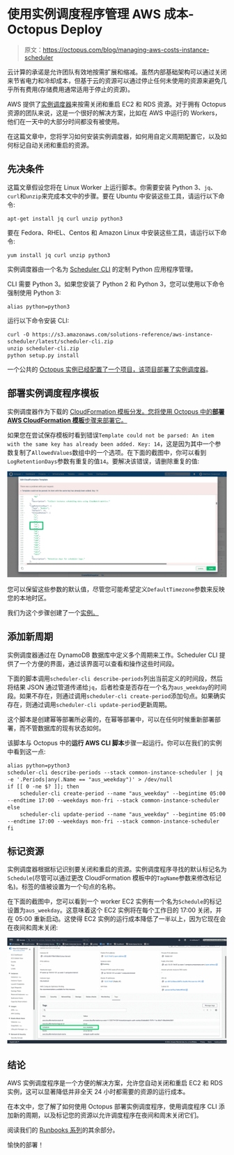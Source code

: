 # 使用实例调度程序管理 AWS 成本- Octopus Deploy

> 原文：<https://octopus.com/blog/managing-aws-costs-instance-scheduler>

云计算的承诺是允许团队有效地按需扩展和缩减。虽然内部基础架构可以通过关闭来节省电力和冷却成本，但基于云的资源可以通过停止任何未使用的资源来避免几乎所有费用(存储费用通常适用于停止的资源)。

AWS 提供了[实例调度器](https://aws.amazon.com/solutions/implementations/instance-scheduler/)来按需关闭和重启 EC2 和 RDS 资源。对于拥有 Octopus 资源的团队来说，这是一个很好的解决方案，比如在 AWS 中运行的 Workers，他们在一天中的大部分时间都没有被使用。

在这篇文章中，您将学习如何安装实例调度器，如何用自定义周期配置它，以及如何标记自动关闭和重启的资源。

## 先决条件

这篇文章假设您将在 Linux Worker 上运行脚本。你需要安装 Python 3、`jq`、`curl`和`unzip`来完成本文中的步骤。要在 Ubuntu 中安装这些工具，请运行以下命令:

```
apt-get install jq curl unzip python3 
```

要在 Fedora、RHEL、Centos 和 Amazon Linux 中安装这些工具，请运行以下命令:

```
yum install jq curl unzip python3 
```

实例调度器由一个名为 [Scheduler CLI](https://docs.aws.amazon.com/solutions/latest/instance-scheduler-on-aws/scheduler-cli.html) 的定制 Python 应用程序管理。

CLI 需要 Python 3。如果您安装了 Python 2 和 Python 3，您可以使用以下命令强制使用 Python 3:

```
alias python=python3 
```

运行以下命令安装 CLI:

```
curl -O https://s3.amazonaws.com/solutions-reference/aws-instance-scheduler/latest/scheduler-cli.zip
unzip scheduler-cli.zip
python setup.py install 
```

一个公共的 [Octopus 实例已经配置了一个项目，该项目部署了实例调度器](https://tenpillars.octopus.app/app#/Spaces-42/projects/aws-instance-scheduler/deployments)。

## 部署实例调度程序模板

实例调度器作为下载的 [CloudFormation 模板分发。您将使用 Octopus 中的**部署 AWS CloudFormation 模板**步骤来部署它。](https://s3.amazonaws.com/solutions-reference/aws-instance-scheduler/latest/aws-instance-scheduler.template)

如果您在尝试保存模板时看到错误`Template could not be parsed: An item with the same key has already been added. Key: 14`，这是因为其中一个参数复制了`AllowedValues`数组中的一个选项。在下面的截图中，你可以看到`LogRetentionDays`参数有重复的值`14`。要解决该错误，请删除重复的值:

[![Parameter Error](img/94b0603ee47cb660b0e47c90347925e2.png)](#)

您可以保留这些参数的默认值，尽管您可能希望定义`DefaultTimezone`参数来反映您的本地时区。

我们为这个步骤创建了一个[实例。](https://tenpillars.octopus.app/app#/Spaces-42/projects/aws-instance-scheduler/deployments/process/steps?actionId=4ba7211f-0531-48e6-8f88-de70b770595b)

## 添加新周期

实例调度器通过在 DynamoDB 数据库中定义多个周期来工作。Scheduler CLI 提供了一个方便的界面，通过该界面可以查看和操作这些时间段。

下面的脚本调用`scheduler-cli describe-periods`列出当前定义的时间段，然后将结果 JSON 通过管道传递给`jq`，后者检查是否存在一个名为`aus_weekday`的时间段。如果不存在，则通过调用`scheduler-cli create-period`添加句点。如果确实存在，则通过调用`scheduler-cli update-period`更新周期。

这个脚本是创建幂等部署所必需的，在幂等部署中，可以在任何时候重新部署部署，而不管数据库的现有状态如何。

该脚本与 Octopus 中的**运行 AWS CLI 脚本**步骤一起运行。你可以在我们的实例中看到这一点:

```
alias python=python3
scheduler-cli describe-periods --stack common-instance-scheduler | jq -e '.Periods|any(.Name == "aus_weekday")' > /dev/null
if [[ 0 -ne $? ]]; then
    scheduler-cli create-period --name "aus_weekday" --begintime 05:00 --endtime 17:00 --weekdays mon-fri --stack common-instance-scheduler
else
    scheduler-cli update-period --name "aus_weekday" --begintime 05:00 --endtime 17:00 --weekdays mon-fri --stack common-instance-scheduler
fi 
```

## 标记资源

实例调度器根据标记识别要关闭和重启的资源。实例调度程序寻找的默认标记名为`Schedule`(尽管可以通过更改 CloudFormation 模板中的`TagName`参数来修改标记名)。标签的值被设置为一个句点的名称。

在下面的截图中，您可以看到一个 worker EC2 实例有一个名为`Schedule`的标记设置为`aus_weekday`。这意味着这个 EC2 实例将在每个工作日的 17:00 关闭，并在 05:00 重新启动。这使得 EC2 实例的运行成本降低了一半以上，因为它现在会在夜间和周末关闭:

[![Tagged EC2 instance](img/51262f8faa4ec36e5168f38d0edbc27b.png)](#)

## 结论

AWS 实例调度程序是一个方便的解决方案，允许您自动关闭和重启 EC2 和 RDS 实例，这可以显著降低并非全天 24 小时都需要的资源的运行成本。

在本文中，您了解了如何使用 Octopus 部署实例调度程序，使用调度程序 CLI 添加新的周期，以及标记您的资源以允许调度程序在夜间和周末关闭它们。

阅读我们的 [Runbooks 系列](https://octopus.com/blog/tag/Runbooks%20Series)的其余部分。

愉快的部署！